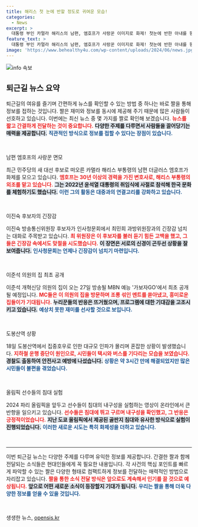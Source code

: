 ```yaml
---
title: 해리스 첫 눈에 반할 정도로 귀여운 모습!
categories:
  - News
excerpt: >
  대통령 부인 카멀라 해리스의 남편, 엠호프가 사랑꾼 이미지로 화제! 첫눈에 반한 아내를 향한 그의 애정 가득한 이야기와 함께 정치적 변화를 예고합니다. 클릭하고 더 알아보세요!
feature_text: >
  대통령 부인 카멀라 해리스의 남편, 엠호프가 사랑꾼 이미지로 화제! 첫눈에 반한 아내를 향한 그의 애정 가득한 이야기와 함께 정치적 변화를 예고합니다. 클릭하고 더 알아보세요!
image: 'https://www.behealthy4u.com/wp-content/uploads/2024/06/news.jpg'
---
```


<p><img src="https://www.behealthy4u.com/wp-content/uploads/2024/06/news.jpg" alt="info 속보" /></p>

<h2 data-ke-size="size26">퇴근길 뉴스 요약</h2>

<p data-ke-size="size16">퇴근길의 여유를 즐기며 간편하게 뉴스를 확인할 수 있는 방법 중 하나는 바로 짤을 통해 정보를 접하는 것입니다. 짤은 재미와 정보를 동시에 제공해 주기 때문에 많은 사람들이 선호하고 있습니다. 이번에는 최신 뉴스 중 몇 가지를 짤로 확인해 보겠습니다. <b><span style="color: #ee2323;">뉴스를 짧고 간결하게 전달하는 것이 중요합니다.</span></b> <b><span style="background-color: #21538527;">다양한 주제를 다루면서 사람들을 끌어당기는 매력을 제공합니다.</span></b> <b><span style="color: #1a5490;">직관적인 방식으로 정보를 접할 수 있다는 장점이 있습니다.</span></b></p>

<p data-ke-size="size16">&nbsp;</p>

<p>남편 엠호프의 사랑꾼 면모</p>

<p data-ke-size="size16">최근 민주당의 새 대선 후보로 떠오른 카멀라 해리스 부통령의 남편 더글러스 엠호프가 화제를 모으고 있습니다. <b><span style="color: #ee2323;">엠호프는 30년 이상의 경력을 가진 변호사로, 해리스 부통령의 외조를 맡고 있습니다.</span></b> <b><span style="background-color: #21538527;">그는 2022년 윤석열 대통령의 취임식에 사절로 참석해 한국 문화를 체험하기도 했습니다.</span></b> <b><span style="color: #1a5490;">이런 그의 활동은 대중과의 연결고리를 강화하고 있습니다.</span></b></p>

<p data-ke-size="size16">&nbsp;</p>

<p>이진숙 후보자의 긴장감</p>

<p data-ke-size="size16">이진숙 방송통신위원장 후보자가 인사청문회에서 최민희 과방위원장과의 긴장감 넘치는 대화로 주목받고 있습니다. <b><span style="color: #ee2323;">최 위원장은 이 후보자를 불러 듣기 힘든 고백을 했고, 그들은 긴장감 속에서도 맞절을 시도했습니다.</span></b> <b><span style="background-color: #21538527;">이 장면은 서로의 신경이 곤두선 상황을 잘 보여줍니다.</span></b> <b><span style="color: #1a5490;">인사청문회는 언제나 긴장감이 넘치기 마련입니다.</span></b></p>

<p data-ke-size="size16">&nbsp;</p>

<p>이준석 의원의 집 최초 공개</p>

<p data-ke-size="size16">이준석 개혁신당 의원의 집이 오는 27일 방송될 MBN 예능 '가보자GO'에서 최초 공개될 예정입니다. <b><span style="color: #ee2323;">MC들은 이 의원의 집을 방문하며 조롱 섞인 멘트를 쏟아냈고, 흥미로운 집들이가 기대됩니다.</span></b> <b><span style="background-color: #21538527;">누리꾼들의 반응은 뜨거웠으며, 프로그램에 대한 기대감을 고조시키고 있습니다.</span></b> <b><span style="color: #1a5490;">예상치 못한 재미를 선사할 것으로 보입니다.</span></b></p>

<p data-ke-size="size16">&nbsp;</p>

<p>도봉산역 상황</p>

<p data-ke-size="size16">18일 도봉산역에서 집중호우로 인한 대규모 인파가 몰리며 혼잡한 상황이 발생했습니다. <b><span style="color: #ee2323;">지하철 운행 중단이 원인으로, 시민들이 택시와 버스를 기다리는 모습을 보였습니다.</span></b> <b><span style="background-color: #21538527;">경찰도 출동하여 안전사고 예방에 나섰습니다.</span></b> <b><span style="color: #1a5490;">상황은 약 3시간 만에 해결되었지만 많은 시민들이 불편을 겪었습니다.</span></b></p>

<p data-ke-size="size16">&nbsp;</p>

<p>올림픽 선수들의 침대 실험</p>

<p data-ke-size="size16">2024 파리 올림픽을 앞두고 선수들이 침대의 내구성을 실험하는 영상이 온라인에서 큰 반향을 일으키고 있습니다. <b><span style="color: #ee2323;">선수들은 침대에 뛰고 구르며 내구성을 확인했고, 그 반응은 긍정적이었습니다.</span></b> <b><span style="background-color: #21538527;">지난 도쿄 올림픽에서 제공된 골판지 침대와 유사한 방식으로 실험이 진행되었습니다.</span></b> <b><span style="color: #1a5490;">이러한 새로운 시도는 특히 화제성을 더하고 있습니다.</span></b></p>

<p data-ke-size="size16">&nbsp;</p>

<hr>

<p data-ke-size="size16">이번 퇴근길 뉴스는 다양한 주제를 다루며 유익한 정보를 제공합니다. 간결한 짤과 함께 전달되는 소식들은 현대인들에게 꼭 필요한 내용입니다. 각 사건의 핵심 포인트를 빠르게 파악할 수 있는 짤은 다양한 형태로 컴팩트하게 정보를 전달하는 매력적인 방법으로 자리잡고 있습니다. <b><span style="color: #ee2323;">짤을 통한 소식 전달 방식은 앞으로도 계속해서 인기를 끌 것으로 예상됩니다.</span></b> <b><span style="background-color: #21538527;">앞으로 어떤 새로운 소식이 등장할지 기대가 됩니다.</span></b> <b><span style="color: #1a5490;">우리는 짤을 통해 더욱 다양한 정보를 얻을 수 있을 것입니다.</span></b></p> 

<p data-ke-size="size16">&nbsp;</p>
생생한 뉴스, <a href="https://opensis.kr" rel="dofollow">opensis.kr</a>


